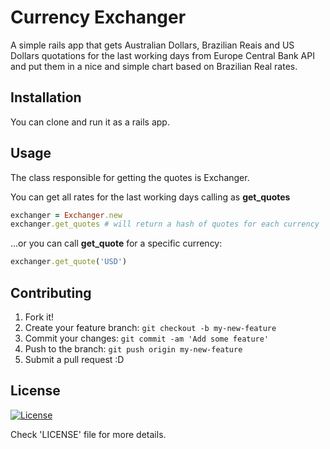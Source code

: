 # Currency Exchanger

A simple rails app that gets Australian Dollars, Brazilian Reais and US
Dollars quotations for the last working days from Europe Central Bank API and put them in a nice and simple
chart based on Brazilian Real rates.

## Installation

You can clone and run it as a rails app.

## Usage

The class responsible for getting the quotes is Exchanger.

You can get all rates for the last working days calling as __get_quotes__

```ruby
exchanger = Exchanger.new
exchanger.get_quotes # will return a hash of quotes for each currency
```

...or you can call __get_quote__ for a specific currency:

```ruby
exchanger.get_quote('USD')
```

## Contributing

1. Fork it!
2. Create your feature branch: `git checkout -b my-new-feature`
3. Commit your changes: `git commit -am 'Add some feature'`
4. Push to the branch: `git push origin my-new-feature`
5. Submit a pull request :D

## License

[![License](https://img.shields.io/badge/License-Apache%202.0-blue.svg)](https://opensource.org/licenses/Apache-2.0)

Check 'LICENSE' file for more details.
